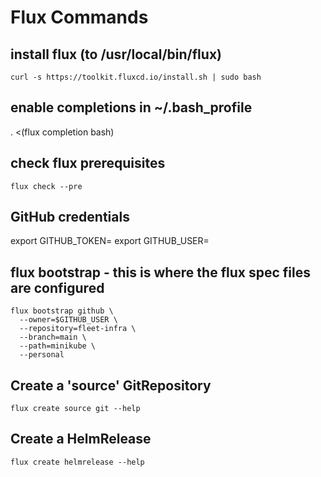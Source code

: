 # Flux Commands

## install flux (to /usr/local/bin/flux)
```
curl -s https://toolkit.fluxcd.io/install.sh | sudo bash
```

## enable completions in ~/.bash_profile
. <(flux completion bash)

## check flux prerequisites
```
flux check --pre
```

## GitHub credentials
export GITHUB_TOKEN=<your-token>
export GITHUB_USER=<your-username>

## flux bootstrap - this is where the flux spec files are configured
```
flux bootstrap github \
  --owner=$GITHUB_USER \
  --repository=fleet-infra \
  --branch=main \
  --path=minikube \
  --personal
```

## Create a 'source' GitRepository
```
flux create source git --help
```

## Create a HelmRelease
```
flux create helmrelease --help
```
